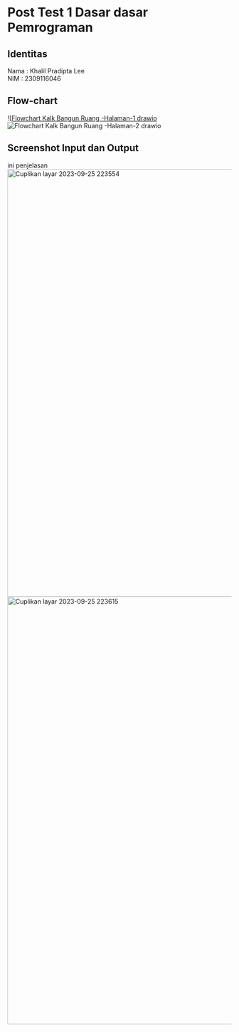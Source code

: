 
# Post Test 1 Dasar dasar Pemrograman
## Identitas
Nama : Khalil Pradipta Lee\
NIM : 2309116046

## Flow-chart
![[Flowchart Kalk Bangun Ruang -Halaman-1 drawio](https://github.com/KhalilPradiptaLee/Posttest1DDP/assets/144757000/28f5e23f-cb28-41e7-8442-3ff407149e6c)
![Flowchart Kalk Bangun Ruang -Halaman-2 drawio](https://github.com/KhalilPradiptaLee/Posttest1DDP/assets/144757000/f520bdeb-67f2-49a9-a784-4049fb8e1fa2)


## Screenshot Input dan Output
ini penjelasan
<img width="960" alt="Cuplikan layar 2023-09-25 223554" src="https://github.com/KhalilPradiptaLee/Posttest1DDP/assets/144757000/9fb58e40-815a-44d0-a498-268dfab8bcaa">
<img width="960" alt="Cuplikan layar 2023-09-25 223615" src="https://github.com/KhalilPradiptaLee/Posttest1DDP/assets/144757000/6bab67a2-ab28-4ee9-8a88-f297587b4116">
